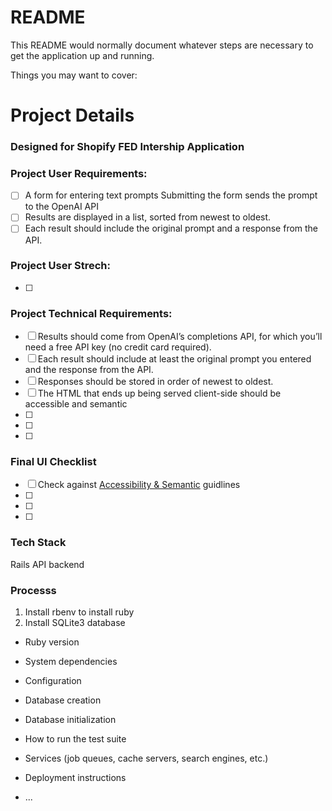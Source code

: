 # README

This README would normally document whatever steps are necessary to get the
application up and running.

Things you may want to cover:

# Project Details


### Designed for Shopify FED Intership Application


### Project User Requirements:
- [ ] A form for entering text prompts
Submitting the form sends the prompt to the OpenAI API
- [ ] Results are displayed in a list, sorted from newest to oldest. 
- [ ] Each result should include the original prompt and a response from the API.

### Project User Strech:
- [ ]

### Project Technical Requirements:
- [ ] Results should come from OpenAI’s completions API, for which you’ll need a free API key (no credit card required). 
- [ ] Each result should include at least the original prompt you entered and the response from the API.
- [ ] Responses should be stored in order of newest to oldest.
- [ ] The HTML that ends up being served client-side should be accessible and semantic 
- [ ]
- [ ]
- [ ]


### Final UI Checklist
- [ ] Check against [Accessibility & Semantic](https://developer.mozilla.org/en-US/docs/Learn/Accessibility/HTML#accessible_data_tables) guidlines
- [ ]
- [ ]
- [ ]


### Tech Stack

Rails API backend


### Processs
1. Install rbenv to install ruby
2. Install SQLite3 database


* Ruby version

* System dependencies

* Configuration

* Database creation

* Database initialization

* How to run the test suite

* Services (job queues, cache servers, search engines, etc.)

* Deployment instructions

* ...
